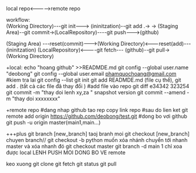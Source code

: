 local repo<----->remote repo

workflow:  
(Working Directory)---git init---> (ininitzation)--git add .->
-> (Staging Area)--git commit->(LocalRepository)----git push--->(github)

(Staging Area) ---reset(commit)--->(Working Directory)<---reset(add)--- (ininitzation)
(LocalRepository)<----git fetch--- (github)--git pull->(Working Directory)

+local:
echo "hoang github" >>READMDE.md
git config --global user.name "deobong"
git config --global user.email phamquochoang@gmail.com
#kiem tra lai
git config --list
git init
git add READMDE.md (file cụ thể), git add . (tất cả các file đã thay đổi ) #add file vào repo
git diff e34342 323254
git commit -m "thay doi lenh xy,za " snapshot version
git commit --amend -m "thay doi xxxxxxxx"

+remote repo
#dang nhap github tao rep copy link repo
#sau do lien ket
git remote add origin https://github.com/deobong/test.git
#dong bo vơi github
git push -u origin master(main1,main...)

+++plus
git branch [new_branch] taoj branh moi
git checkout [new_branch] chuyen branch// git checkout -b python
muốn xóa nhánh chuyển tới nhanh master và xóa nhanh đó
git checkout master
git branch -d main 1 chỉ xoa được local LENH PUSH MOI DONG BO VE remote

keo xuong
git clone
git fetch
git status
git pull
